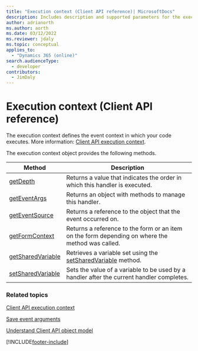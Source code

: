 ```yaml
---
title: "Execution context (Client API reference)| MicrosoftDocs"
description: Includes description and supported parameters for the executionContext method.
author: adrianorth
ms.author: aorth
ms.date: 03/12/2022
ms.reviewer: jdaly
ms.topic: conceptual
applies_to: 
  - "Dynamics 365 (online)"
search.audienceType: 
  - developer
contributors:
  - JimDaly
---
```

# Execution context (Client API reference)

The execution context defines the event context in which your code executes. More information: [Client API execution context](../clientapi-execution-context.md).

The execution context object provides the following methods.

|Method |Description |
|---|---|
|[getDepth](executioncontext/getDepth.md)|Returns a value that indicates the order in which this handler is executed.|
|[getEventArgs](executioncontext/getEventArgs.md)|Returns an object with methods to manage this handler.|
|[getEventSource](executioncontext/getEventSource.md)|Returns a reference to the object that the event occurred on.|
|[getFormContext](executioncontext/getFormContext.md)|Returns a reference to the form or an item on the form depending on where the method was called.|
|[getSharedVariable](executioncontext/getSharedVariable.md)|Retrieves a variable set using the [setSharedVariable](executioncontext/setSharedVariable.md) method.|
|[setSharedVariable](executioncontext/setSharedVariable.md)|Sets the value of a variable to be used by a handler after the current handler completes.|

### Related topics

[Client API execution context](../clientapi-execution-context.md)

[Save event arguments](save-event-arguments.md)

[Understand Client API object model](../understand-clientapi-object-model.md) 



[!INCLUDE[footer-include](../../../../includes/footer-banner.md)]
